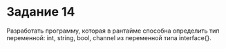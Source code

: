 # Задание 14

Разработать программу, которая в рантайме способна определить тип переменной: int, string, bool, channel из переменной типа interface{}.
